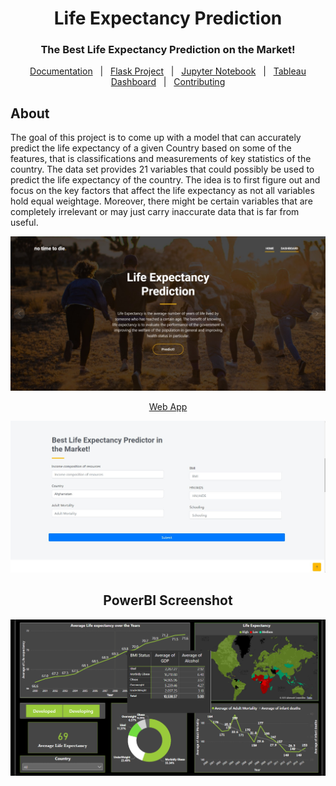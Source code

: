 <div align="center">
  <h1>Life Expectancy Prediction</h1>
  <h3>The Best Life Expectancy Prediction on the Market!</h3>
</div>

<p align="center">
  <a href="#dart-about">Documentation</a> &#xa0; | &#xa0;
  <a href="#rocket-main-technologies">Flask Project</a> &#xa0; | &#xa0;
  <a href="#white_check_mark-requirements">Jupyter Notebook</a> &#xa0; | &#xa0;
  <a href="#checkered_flag-starting">Tableau Dashboard</a> &#xa0; | &#xa0;
  <a href="https://github.com/maurodesouza/profile-readme-generator/blob/main/.github/CONTRIBUTING.md">Contributing</a>
</p>

## About ##

The goal of this project is to come up with a model that can accurately predict the life expectancy of a given Country based on some of the features, that is classifications and measurements of key statistics of the country. The data set provides 21 variables that could possibly be used to predict the life expectancy of the country. The idea is to first figure out and focus on the key factors that affect the life expectancy as not all variables hold equal weightage. Moreover, there might be certain variables that are completely irrelevant or may just carry inaccurate data that is far from useful.

<div align="center" id="top">
  <img src="Flask Project/static/img/img1.jpeg" width="900" alt="Profile Readme Generator" />

  <a href="https://profile-readme-generator.com">Web App</a>
  
  <img src="Flask Project/static/img/img2.jpeg" width="900" alt="Profile Readme Generator" />
</div>

<div align="center" id="top">
  <h2> PowerBI Screenshot </h2>
  <img src="Flask Project/static/img/Dashboard.png" width="900" alt="Profile Readme Generator"/>
</div>
